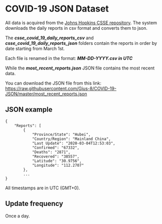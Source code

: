 # COVID-19 JSON Dataset
All data is acquired from the [Johns Hopkins CSSE repository](https://github.com/CSSEGISandData/COVID-19).
The system downloads the daily reports in csv format and converts them to json.

The ***csse_covid_19_daily_reports_csv*** and ***csse_covid_19_daily_reports_json*** folders contain the reports in order by date starting from March 1st. 

Each file is renamed in the format: ***MM-DD-YYYY.csv in UTC***

While the ***most_recent_reports.json*** JSON file contains the most recent data.

You can download the JSON file from this link: 
https://raw.githubusercontent.com/Gius-8/COVID-19-JSON/master/most_recent_reports.json

## JSON example
```
{
    "Reports": [
        {
            "Province/State": "Hubei",
            "Country/Region": "Mainland China",
            "Last Update": "2020-03-04T12:53:03",
            "Confirmed": "67332",
            "Deaths": "2871",
            "Recovered": "38557",
            "Latitude": "30.9756",
            "Longitude": "112.2707"
        },
        ...
}
```
All timestamps are in UTC (GMT+0).

## Update frequency
Once a day.
